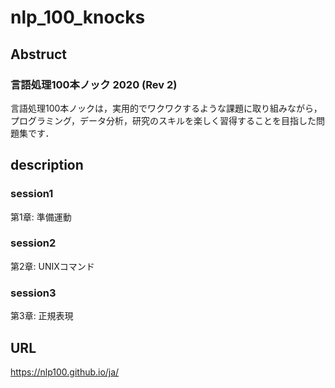 # nlp_100_knocks

## Abstruct
### 言語処理100本ノック 2020 (Rev 2)
言語処理100本ノックは，実用的でワクワクするような課題に取り組みながら，プログラミング，データ分析，研究のスキルを楽しく習得することを目指した問題集です．

## description

### session1
第1章: 準備運動
### session2
第2章: UNIXコマンド
### session3
第3章: 正規表現
## URL
https://nlp100.github.io/ja/
